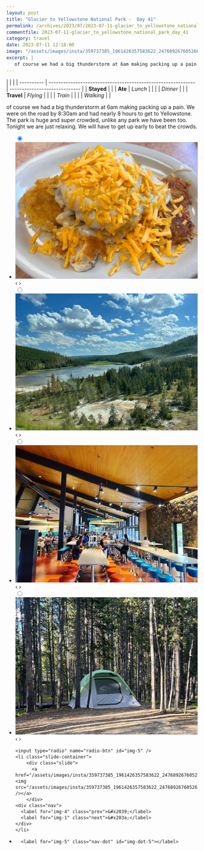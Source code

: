```yaml
---
layout: post
title: "Glacier to Yellowstone National Park -  Day 41"
permalink: /archives/2023/07/2023-07-11-glacier_to_yellowstone_national_park_day_41.html
commentfile: 2023-07-11-glacier_to_yellowstone_national_park_day_41
category: travel
date: 2023-07-11 12:18:00
image: "/assets/images/insta/359737385_1961426357583622_2476892676052602521_n_18003736486867715.jpg"
excerpt: |
   of course we had a big thunderstorm at 6am making packing up a pain. We were on the road by 8:30am and had nearly 8 hours to get to Yellowstone. The park is huge and super crowded, unlike any park we have been too. Tonight we are just relaxing. We will have to get up early to beat the crowds.
---
```


|            |                                                              |
| ---------- | ------------------------------------------------------------ | ----------------------------- |
| **Stayed** |  |
| **Ate**    | _Lunch_                                                      |          |
|            | _Dinner_                                                     |          |
| **Travel** | _Flying_                                                     |          |
|            | _Train_                                                      |          |
|            | _Walking_                                                    |          |


 of course we had a big thunderstorm at 6am making packing up a pain. We were on the road by 8:30am and had nearly 8 hours to get to Yellowstone. The park is huge and super crowded, unlike any park we have been too. Tonight we are just relaxing. We will have to get up early to beat the crowds.


<ul class="slides">
    <input type="radio" name="radio-btn" id="img-1" checked="checked" />
    <li class="slide-container">
        <div class="slide">
          <a href="/assets/images/insta/359409333_686872083452593_5282411002419538017_n_18002883985750960.jpg"><img src="/assets/images/insta/359409333_686872083452593_5282411002419538017_n_18002883985750960.jpg" /></a>
        </div>
    <div class="nav">
      <label for="img-5" class="prev">&#x2039;</label>
      <label for="img-2" class="next">&#x203a;</label>
    </div>
    </li>
        <input type="radio" name="radio-btn" id="img-2"  />
    <li class="slide-container">
        <div class="slide">
          <a href="/assets/images/insta/359261350_1243398236366217_1799064130428130974_n_17848179950996887.jpg"><img src="/assets/images/insta/359261350_1243398236366217_1799064130428130974_n_17848179950996887.jpg" /></a>
        </div>
    <div class="nav">
      <label for="img-1" class="prev">&#x2039;</label>
      <label for="img-3" class="next">&#x203a;</label>
    </div>
    </li>
        <input type="radio" name="radio-btn" id="img-3"  />
    <li class="slide-container">
        <div class="slide">
          <a href="/assets/images/insta/358520758_281502981088045_3548879360536268708_n_17848107692996679.jpg"><img src="/assets/images/insta/358520758_281502981088045_3548879360536268708_n_17848107692996679.jpg" /></a>
        </div>
    <div class="nav">
      <label for="img-2" class="prev">&#x2039;</label>
      <label for="img-4" class="next">&#x203a;</label>
    </div>
    </li>
        <input type="radio" name="radio-btn" id="img-4"  />
    <li class="slide-container">
        <div class="slide">
          <a href="/assets/images/insta/359354432_974515373669090_3511537747620066089_n_17976128594459648.jpg"><img src="/assets/images/insta/359354432_974515373669090_3511537747620066089_n_17976128594459648.jpg" /></a>
        </div>
    <div class="nav">
      <label for="img-3" class="prev">&#x2039;</label>
      <label for="img-5" class="next">&#x203a;</label>
    </div>
    </li>
    
    <input type="radio" name="radio-btn" id="img-5" />
    <li class="slide-container">
        <div class="slide">
          <a href="/assets/images/insta/359737385_1961426357583622_2476892676052602521_n_18003736486867715.jpg"><img src="/assets/images/insta/359737385_1961426357583622_2476892676052602521_n_18003736486867715.jpg" /></a>
        </div>
    <div class="nav">
      <label for="img-4" class="prev">&#x2039;</label>
      <label for="img-1" class="next">&#x203a;</label>
    </div>
    </li>
			
<li class="nav-dots">
      <label for="img-1" class="nav-dot" id="img-dot-1"></label>
      <label for="img-2" class="nav-dot" id="img-dot-2"></label>
      <label for="img-3" class="nav-dot" id="img-dot-3"></label>
      <label for="img-4" class="nav-dot" id="img-dot-4"></label>

      <label for="img-5" class="nav-dot" id="img-dot-5"></label>

</li>
</ul>        
             

		
